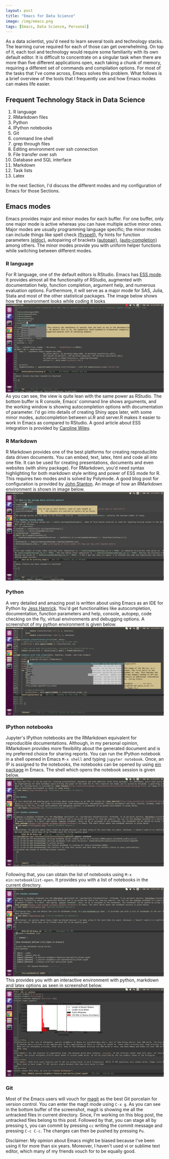 ```yaml
---
layout: post
title: "Emacs for Data Science"
image: /img/emacs.png
tags: [Emacs, Data Science, Personal]
---
```


As a data scientist, you'd need to learn several tools and technology stacks. The learning curve required for each of those can get overwhelming. On top of it, each tool and technology would require some familiarity with its own default editor. It is difficult to concentrate on a singular task when there are more than five different applications open, each taking a chunk of memory, requiring a different set of commands and compilation options. For most of the tasks that I've come across, Emacs solves this problem. What follows is a brief overview of the tools that I frequently use and how Emacs modes can makes life easier.

## Frequent Technology Stack in Data Science

1. R language
2. RMarkdown files
3. Python
4. IPython notebooks
5. Git
6. command line shell
7. grep through files
8. Editing environment over ssh connection
9. File transfer over ssh
10. Database and SQL interface
11. Markdown
12. Task lists
13. Latex

In the next Section, I'd discuss the different modes and my configuration of Emacs for those Sections.

## Emacs modes

Emacs provides major and minor modes for each buffer. For one buffer, only one major mode is active whereas you can have multiple active minor ones. Major modes are usually programming language specific; the minor modes can include things like spell check [(flyspell)](https://www.emacswiki.org/emacs/FlySpell), fly hints for function parameters [(eldoc)](https://www.emacswiki.org/emacs/ElDoc), autopairing of brackets [(autopair)](https://github.com/joaotavora/autopair), [(auto-completion)](https://github.com/auto-complete/auto-complete) among others. 
The minor modes provide you with uniform helper functions while switching between different modes.

### R language

For R language, one of the default editors is RStudio. Emacs has [ESS mode](https://ess.r-project.org/). It provides almost all the functionality of RStudio, augmented with documentation help, function completion, argument help, and numerous evaluation options. Furthermore, it will serve as a major mode for SAS, Julia, Stata and most of the other statistical packages. The image below shows how the environment looks while coding it looks 
![alt text](/img/RMode.png "R code on Emacs with autocompletion options")
As you can see, the view is quite lean with the same power as RStudio. The bottom buffer is R console, Emacs' command line shows arguments, and the working window is showing autocompletion options with documentation of parameter. I'd go into details of creating Shiny apps later, with some minor modes, autocompletion between ui.R and server.R makes it easier to work in Emacs as compared to RStudio. A good article about ESS integration is provided by [Caroline Wiley](http://www.u.arizona.edu/~crhummel/install.pdf).

### R Markdown

R Markdown provides one of the best platforms for creating reproducible data driven documents. You can embed, text, latex, html and code all into one file. It can be used for creating presentations, documents and even websites (with shiny package). For RMarkdown, you'd need syntax highlighting for both markdown style writing and power of ESS mode for R. This requires two modes and is solved by Polymode. A good blog post for configuration is provided by [John Stanton](http://johnstantongeddes.org/open%20science/2014/03/26/Rmd-polymode.html). An image of how an RMarkdown environment is shown in image below.
![alt text](/img/rmarkdown.png "RMarkdown environment in Emacs")


### Python

A very detailed and amazing post is written about using Emacs as an IDE for Python by [Jess Hamrick](http://www.jesshamrick.com/2012/09/18/emacs-as-a-python-ide/). You'd get functionalities like autocompletion, documentation, function parameters and help, console, autopep, code checking on the fly, virtual environments and debugging options. A screenshot of my python environment is given below.
![alt text](/img/python.png "Python environment in Emacs")

### IPython notebooks 

Jupyter's IPython notebooks are the RMarkdown equivalent for reproducible documentations. Although, in my personal opinion, RMarkdown provides more flexibility about the generated document and is my preferred choice for sharing reports. You can run the IPython notebook in a shell opened in Emacs `M-x shell` and typing `jupyter notebook`. Once, an IP is assigned to the notebooks, the notebooks can be opened by using [ein package](https://tkf.github.io/emacs-ipython-notebook/) in Emacs. The shell which opens the notebook session is given below.
![alt text](/img/ipshell.png "Opening notebook session")

Following that, you can obtain the list of notebooks using `M-x ein:notebooklist-open`. It provides you with a list of notebooks in the current directory.
![alt text](/img/iplist.png "List of notebooks in session")
This provides you with an interactive environment with python, markdown and latex options as seen in screenshot below.
![alt text](/img/ipNote.png "IPython notebooks in Emacs")

### Git

Most of the Emacs users will vouch for [magit](https://github.com/magit/magit) as the best Git porcelain for version control. You can enter the magit mode using `C-x g`. As you can see in the bottom buffer of the screenshot, magit is showing me all the untracked files in current directory. Since, I'm working on this blog post, the untracked files belong to this post. Followed by that, you can stage all by pressing `S`, you can commit by pressing `cc` writing the commit message and pressing `C-c C-c`. The changes can then be pushed by pressing `Pu`.


Disclaimer: My opinion about Emacs might be biased because I've been using it for more than six years. Moreover, I haven't used vi or sublime text editor, which many of my friends vouch for to be equally good.


